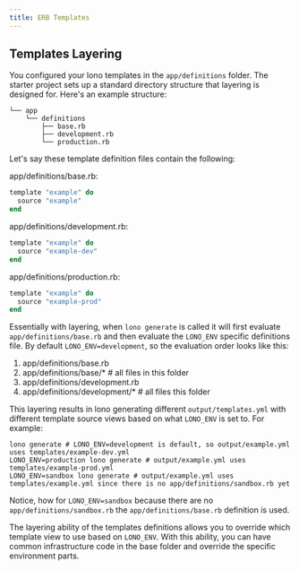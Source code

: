 ```yaml
---
title: ERB Templates
---
```


## Templates Layering

You configured your lono templates in the `app/definitions` folder. The starter project sets up a standard directory structure that layering is designed for.  Here's an example structure:

    └── app
        └── definitions
            ├── base.rb
            ├── development.rb
            └── production.rb

Let's say these template definition files contain the following:

app/definitions/base.rb:

```ruby
template "example" do
  source "example"
end
```

app/definitions/development.rb:

```ruby
template "example" do
  source "example-dev"
end
```

app/definitions/production.rb:

```ruby
template "example" do
  source "example-prod"
end
```

Essentially with layering, when `lono generate` is called it will first evaluate `app/definitions/base.rb` and then evaluate the `LONO_ENV` specific definitions file.  By default `LONO_ENV=development`, so the evaluation order looks like this:

1. app/definitions/base.rb
2. app/definitions/base/* # all files in this folder
3. app/definitions/development.rb
4. app/definitions/development/* # all files this folder

This layering results in lono generating  different `output/templates.yml` with different template source views based on what `LONO_ENV` is set to. For example:

    lono generate # LONO_ENV=development is default, so output/example.yml uses templates/example-dev.yml
    LONO_ENV=production lono generate # output/example.yml uses templates/example-prod.yml
    LONO_ENV=sandbox lono generate # output/example.yml uses templates/example.yml since there is no app/definitions/sandbox.rb yet

Notice, how for `LONO_ENV=sandbox` because there are no `app/definitions/sandbox.rb` the `app/definitions/base.rb` definition is used.

The layering ability of the templates definitions allows you to override which template view to use based on `LONO_ENV`. With this ability, you can have common infrastructure code in the base folder and override the specific environment parts.